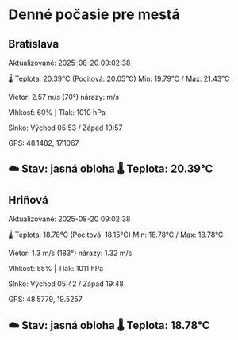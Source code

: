 ﻿# Denné počasie pre mestá

## Bratislava
Aktualizované: 2025-08-20 09:02:38

🌡️ Teplota: 20.39°C 
(Pocitová: 20.05°C)
Min: 19.79°C / Max: 21.43°C

Vietor: 2.57 m/s    (70°) 
nárazy:  m/s

Vlhkosť: 60% | Tlak: 1010 hPa

Slnko: Východ 05:53 / Západ 19:57

GPS: 48.1482, 17.1067

☁️ Stav: jasná obloha        🌡️ Teplota: 20.39°C
---

## Hriňová
Aktualizované: 2025-08-20 09:02:38

🌡️ Teplota: 18.78°C 
(Pocitová: 18.15°C)
Min: 18.78°C / Max: 18.78°C

Vietor: 1.3 m/s (183°)
nárazy: 1.32 m/s

Vlhkosť: 55% | Tlak: 1011 hPa

Slnko: Východ 05:42 / Západ 19:48

GPS: 48.5779, 19.5257

☁️ Stav: jasná obloha        🌡️ Teplota: 18.78°C
---

